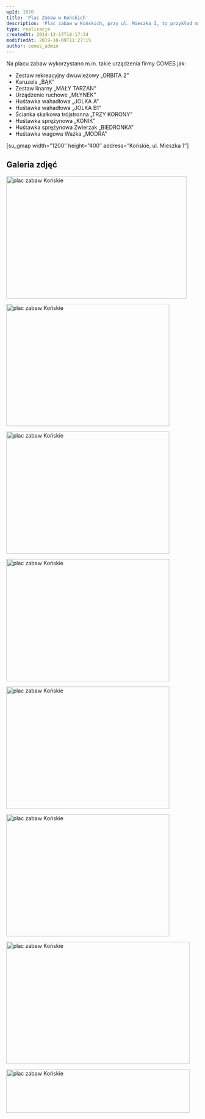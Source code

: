 ```yaml
---
wpId: 1870
title: 'Plac Zabaw w Końskich'
description: 'Plac zabaw w Końskich, przy ul. Mieszka I, to przykład miejsca zabaw i rekreacji wpisanego w zabytkową przestrzeń Parku im. Tarnowskich. W pobliżu odnowionej Świątyni Greckiej, gdzie obecnie funkcjonuje restauracja &#8211; zlokalizowano plac zabaw z urządzeniami o specjalnie dobranej kolorystyce, która doskonale pasuje do otoczenia. Na inwestycję złożyło się wykonanie bezpiecznej nawierzchni żwirowej (ze żwirku o odpowiedniej frakcji, przeznaczonego specjalnie na place zabaw), ogrodzenia, elementów małej architektury oraz urządzeń zabawowych.'
type: realizacje
createdAt: 2014-12-17T18:17:34
modifiedAt: 2019-10-09T11:27:15
author: comes_admin
---
```



Na placu zabaw wykorzystano m.in. takie urządzenia firmy COMES jak:

*   Zestaw rekreacyjny dwuwieżowy „ORBITA 2”
*   Karuzela „BĄK”
*   Zestaw linarny „MAŁY TARZAN”
*   Urządzenie ruchowe „MŁYNEK”
*   Huśtawka wahadłowa „JOLKA A”
*   Huśtawka wahadłowa „JOLKA B1”
*   Ścianka skałkowa trójstronna „TRZY KORONY”
*   Huśtawka sprężynowa „KONIK”
*   Huśtawka sprężynowa Zwierzak „BIEDRONKA”
*   Huśtawka wagowa Ważka „MODRA”

\[su\_gmap width=”1200″ height=”400″ address=”Końskie, ul. Mieszka 1″\]

## Galeria zdjęć

[<img loading="lazy" decoding="async" width="472" height="320" src="/images/realizacje/plac-zabaw-w-konskich/plac-zabaw-konskie-1-472x320.jpg" alt="plac zabaw Końskie" srcset="/images/realizacje/plac-zabaw-w-konskich/plac-zabaw-konskie-1-472x320.jpg 472w, /images/realizacje/plac-zabaw-w-konskich/plac-zabaw-konskie-1-220x149.jpg 220w, /images/realizacje/plac-zabaw-w-konskich/plac-zabaw-konskie-1-650x440.jpg 650w, /images/realizacje/plac-zabaw-w-konskich/plac-zabaw-konskie-1-768x520.jpg 768w, /images/realizacje/plac-zabaw-w-konskich/plac-zabaw-konskie-1-230x156.jpg 230w, /images/realizacje/plac-zabaw-w-konskich/plac-zabaw-konskie-1-236x160.jpg 236w, /images/realizacje/plac-zabaw-w-konskich/plac-zabaw-konskie-1.jpg 800w" sizes="(max-width: 472px) 100vw, 472px" />](https://comes.pl/realizacje/plac-zabaw-w-konskich/plac-zabaw-konskie-1/)

[<img loading="lazy" decoding="async" width="427" height="320" src="/images/realizacje/plac-zabaw-w-konskich/plac-zabaw-konskie-2-427x320.jpg" alt="plac zabaw Końskie" srcset="/images/realizacje/plac-zabaw-w-konskich/plac-zabaw-konskie-2-427x320.jpg 427w, /images/realizacje/plac-zabaw-w-konskich/plac-zabaw-konskie-2-220x165.jpg 220w, /images/realizacje/plac-zabaw-w-konskich/plac-zabaw-konskie-2-650x488.jpg 650w, /images/realizacje/plac-zabaw-w-konskich/plac-zabaw-konskie-2-768x576.jpg 768w, /images/realizacje/plac-zabaw-w-konskich/plac-zabaw-konskie-2-230x173.jpg 230w, /images/realizacje/plac-zabaw-w-konskich/plac-zabaw-konskie-2-213x160.jpg 213w, /images/realizacje/plac-zabaw-w-konskich/plac-zabaw-konskie-2.jpg 800w" sizes="(max-width: 427px) 100vw, 427px" />](https://comes.pl/realizacje/plac-zabaw-w-konskich/plac-zabaw-konskie-2/)

[<img loading="lazy" decoding="async" width="427" height="320" src="/images/realizacje/plac-zabaw-w-konskich/plac-zabaw-konskie-3-427x320.jpg" alt="plac zabaw Końskie" srcset="/images/realizacje/plac-zabaw-w-konskich/plac-zabaw-konskie-3-427x320.jpg 427w, /images/realizacje/plac-zabaw-w-konskich/plac-zabaw-konskie-3-220x165.jpg 220w, /images/realizacje/plac-zabaw-w-konskich/plac-zabaw-konskie-3-650x488.jpg 650w, /images/realizacje/plac-zabaw-w-konskich/plac-zabaw-konskie-3-768x576.jpg 768w, /images/realizacje/plac-zabaw-w-konskich/plac-zabaw-konskie-3-230x173.jpg 230w, /images/realizacje/plac-zabaw-w-konskich/plac-zabaw-konskie-3-213x160.jpg 213w, /images/realizacje/plac-zabaw-w-konskich/plac-zabaw-konskie-3.jpg 800w" sizes="(max-width: 427px) 100vw, 427px" />](https://comes.pl/realizacje/plac-zabaw-w-konskich/plac-zabaw-konskie-3/)

[<img loading="lazy" decoding="async" width="427" height="320" src="/images/realizacje/plac-zabaw-w-konskich/plac-zabaw-konskie-4-427x320.jpg" alt="plac zabaw Końskie" srcset="/images/realizacje/plac-zabaw-w-konskich/plac-zabaw-konskie-4-427x320.jpg 427w, /images/realizacje/plac-zabaw-w-konskich/plac-zabaw-konskie-4-220x165.jpg 220w, /images/realizacje/plac-zabaw-w-konskich/plac-zabaw-konskie-4-650x488.jpg 650w, /images/realizacje/plac-zabaw-w-konskich/plac-zabaw-konskie-4-768x576.jpg 768w, /images/realizacje/plac-zabaw-w-konskich/plac-zabaw-konskie-4-230x173.jpg 230w, /images/realizacje/plac-zabaw-w-konskich/plac-zabaw-konskie-4-213x160.jpg 213w, /images/realizacje/plac-zabaw-w-konskich/plac-zabaw-konskie-4.jpg 800w" sizes="(max-width: 427px) 100vw, 427px" />](https://comes.pl/realizacje/plac-zabaw-w-konskich/plac-zabaw-konskie-4/)

[<img loading="lazy" decoding="async" width="427" height="320" src="/images/realizacje/plac-zabaw-w-konskich/plac-zabaw-konskie-5-427x320.jpg" alt="plac zabaw Końskie" srcset="/images/realizacje/plac-zabaw-w-konskich/plac-zabaw-konskie-5-427x320.jpg 427w, /images/realizacje/plac-zabaw-w-konskich/plac-zabaw-konskie-5-220x165.jpg 220w, /images/realizacje/plac-zabaw-w-konskich/plac-zabaw-konskie-5-650x488.jpg 650w, /images/realizacje/plac-zabaw-w-konskich/plac-zabaw-konskie-5-768x576.jpg 768w, /images/realizacje/plac-zabaw-w-konskich/plac-zabaw-konskie-5-230x173.jpg 230w, /images/realizacje/plac-zabaw-w-konskich/plac-zabaw-konskie-5-213x160.jpg 213w, /images/realizacje/plac-zabaw-w-konskich/plac-zabaw-konskie-5.jpg 800w" sizes="(max-width: 427px) 100vw, 427px" />](https://comes.pl/realizacje/plac-zabaw-w-konskich/plac-zabaw-konskie-5/)

[<img loading="lazy" decoding="async" width="427" height="320" src="/images/realizacje/plac-zabaw-w-konskich/plac-zabaw-konskie-6-427x320.jpg" alt="plac zabaw Końskie" srcset="/images/realizacje/plac-zabaw-w-konskich/plac-zabaw-konskie-6-427x320.jpg 427w, /images/realizacje/plac-zabaw-w-konskich/plac-zabaw-konskie-6-220x165.jpg 220w, /images/realizacje/plac-zabaw-w-konskich/plac-zabaw-konskie-6-650x488.jpg 650w, /images/realizacje/plac-zabaw-w-konskich/plac-zabaw-konskie-6-768x576.jpg 768w, /images/realizacje/plac-zabaw-w-konskich/plac-zabaw-konskie-6-230x173.jpg 230w, /images/realizacje/plac-zabaw-w-konskich/plac-zabaw-konskie-6-213x160.jpg 213w, /images/realizacje/plac-zabaw-w-konskich/plac-zabaw-konskie-6.jpg 800w" sizes="(max-width: 427px) 100vw, 427px" />](https://comes.pl/realizacje/plac-zabaw-w-konskich/plac-zabaw-konskie-6/)

[<img loading="lazy" decoding="async" width="480" height="320" src="/images/realizacje/plac-zabaw-w-konskich/plac-zabaw-konskie-7-480x320.jpg" alt="plac zabaw Końskie" srcset="/images/realizacje/plac-zabaw-w-konskich/plac-zabaw-konskie-7-480x320.jpg 480w, /images/realizacje/plac-zabaw-w-konskich/plac-zabaw-konskie-7-220x147.jpg 220w, /images/realizacje/plac-zabaw-w-konskich/plac-zabaw-konskie-7-650x434.jpg 650w, /images/realizacje/plac-zabaw-w-konskich/plac-zabaw-konskie-7-768x513.jpg 768w, /images/realizacje/plac-zabaw-w-konskich/plac-zabaw-konskie-7-230x154.jpg 230w, /images/realizacje/plac-zabaw-w-konskich/plac-zabaw-konskie-7-240x160.jpg 240w, /images/realizacje/plac-zabaw-w-konskich/plac-zabaw-konskie-7.jpg 800w" sizes="(max-width: 480px) 100vw, 480px" />](https://comes.pl/realizacje/plac-zabaw-w-konskich/plac-zabaw-konskie-7/)

[<img loading="lazy" decoding="async" width="480" height="114" src="/images/realizacje/plac-zabaw-w-konskich/konskie-480x114.jpg" alt="plac zabaw Końskie" srcset="/images/realizacje/plac-zabaw-w-konskich/konskie-480x114.jpg 480w, /images/realizacje/plac-zabaw-w-konskich/konskie-220x52.jpg 220w, /images/realizacje/plac-zabaw-w-konskich/konskie-650x155.jpg 650w, /images/realizacje/plac-zabaw-w-konskich/konskie-1080x257.jpg 1080w, /images/realizacje/plac-zabaw-w-konskich/konskie-768x183.jpg 768w, /images/realizacje/plac-zabaw-w-konskich/konskie-230x55.jpg 230w, /images/realizacje/plac-zabaw-w-konskich/konskie-240x57.jpg 240w, /images/realizacje/plac-zabaw-w-konskich/konskie.jpg 1200w" sizes="(max-width: 480px) 100vw, 480px" />](https://comes.pl/realizacje/plac-zabaw-w-konskich/konskie-3/)
